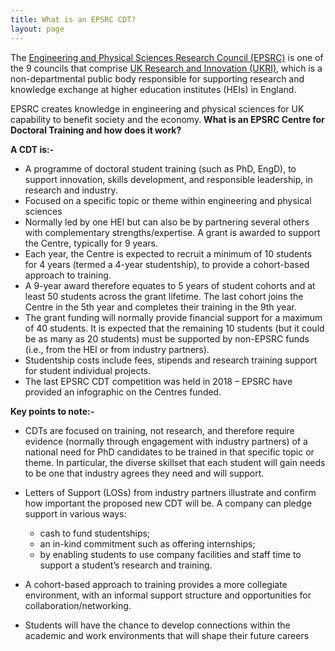 ```yaml
---
title: What is an EPSRC CDT?
layout: page
---
```


The [Engineering and Physical Sciences Research Council (EPSRC)](epsrc.ukri.org) is one of the 9 councils that comprise [UK Research and Innovation (UKRI)](ukri.org), which is a non-departmental public body responsible for supporting research and knowledge exchange at higher education institutes (HEIs) in England.

EPSRC creates knowledge in engineering and physical sciences for UK capability to benefit society and the economy.  __What is an EPSRC Centre for Doctoral Training and how does it work?__

__A CDT is:-__

-	A programme of doctoral student training (such as PhD, EngD), to support innovation, skills development, and responsible leadership, in research and industry.
-	Focused on a specific topic or theme within engineering and physical sciences
-	Normally led by one HEI but can also be by partnering several others with complementary strengths/expertise. A grant is awarded to support the Centre, typically for 9 years.
-	Each year, the Centre is expected to recruit a minimum of 10 students for 4 years (termed a 4-year studentship), to provide a cohort-based approach to training.
-	A 9-year award therefore equates to 5 years of student cohorts and at least 50 students across the grant lifetime. The last cohort joins the Centre in the 5th year and completes their training in the 9th year.
-	The grant funding will normally provide financial support for a maximum of 40 students. It is expected that the remaining 10 students (but it could be as many as 20 students) must be supported by non-EPSRC funds (i.e., from the HEI or from industry partners).
-	Studentship costs include fees, stipends and research training support for student individual projects.
-	The last EPSRC CDT competition was held in 2018 – EPSRC have provided an infographic on the Centres funded.

__Key points to note:-__

-	CDTs are focused on training, not research, and therefore require evidence (normally through engagement with industry partners) of a national need for PhD candidates to be trained in that specific topic or theme. In particular, the diverse skillset that each student will gain needs to be one that industry agrees they need and will support. 
-	Letters of Support (LOSs) from industry partners illustrate and confirm how important the proposed new CDT will be.  A company can pledge support in various ways:
	* cash to fund studentships; 
	* an in-kind commitment such as offering internships;
	* by enabling students to use company facilities and staff time to support a student’s research and training.
-	A cohort-based approach to training provides a more collegiate environment, with an informal support structure and opportunities for collaboration/networking.

-	Students will have the chance to develop connections within the academic and work environments that will shape their future careers

